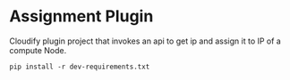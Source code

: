 Assignment Plugin
========================

Cloudify plugin project that invokes an api to get ip and assign it to IP of a compute Node.


```
pip install -r dev-requirements.txt
```
